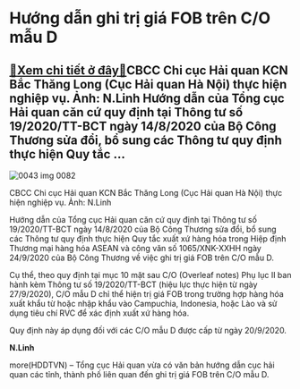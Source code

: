 Hướng dẫn ghi trị giá FOB trên C/O mẫu D
========================================

[:gift:Xem chi tiết ở đây:gift:](https://hddtvn.com/huong-dan-ghi-tri-gia-fob-tren-c-o-mau-d/)CBCC Chi cục Hải quan KCN Bắc Thăng Long (Cục Hải quan Hà Nội) thực hiện nghiệp vụ. Ảnh: N.Linh Hướng dẫn của Tổng cục Hải quan căn cứ quy định tại Thông tư số 19/2020/TT-BCT ngày 14/8/2020 của Bộ Công Thương sửa đổi, bổ sung các Thông tư quy định thực hiện Quy tắc …
---------------------------------------------------------------------------------------------------------------------------------------------------------------------------------------------------------------------------------------------------------------------------





![0043 img 0082](https://haiquanonline.com.vn/stores/news_dataimages/linhntn/092020/18/11/in_article/0043_IMG_0082.jpg?rt=20201001093210 "CBCC Chi cục Hải quan KCN Bắc Thăng Long (Cục Hải quan Hà Nội) thực hiện nghiệp vụ. Ảnh: N.Linh")


CBCC Chi cục Hải quan KCN Bắc Thăng Long (Cục Hải quan Hà Nội) thực hiện nghiệp vụ. Ảnh: N.Linh



Hướng dẫn của Tổng cục Hải quan căn cứ quy định tại Thông tư số 19/2020/TT-BCT ngày 14/8/2020 của Bộ Công Thương sửa đổi, bổ sung các Thông tư quy định thực hiện Quy tắc xuất xứ hàng hóa trong Hiệp định Thương mại hàng hóa ASEAN và công văn số 1065/XNK-XXHH ngày 24/9/2020 của Bộ Công Thương về việc ghi trị giá FOB trên C/O mẫu D.


Cụ thể, theo quy định tại mục 10 mặt sau C/O (Overleaf notes) Phụ lục II ban hành kèm Thông tư số 19/2020/TT-BCT (hiệu lực thực hiện từ ngày 27/9/2020), C/O mẫu D chỉ thể hiện trị giá FOB trong trường hợp hàng hóa xuất khẩu từ hoặc nhập khẩu vào Campuchia, Indonesia, hoặc Lào và sử dụng tiêu chí RVC để xác định xuất xứ hàng hóa.


Quy định này áp dụng đối với các C/O mẫu D được cấp từ ngày 20/9/2020.




**N.Linh**



more(HDDTVN) – Tổng cục Hải quan vừa có văn bản hướng dẫn cục hải quan các tỉnh, thành phố liên quan đến ghi trị giá FOB trên C/O mẫu D.

